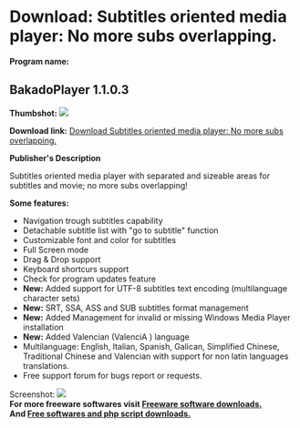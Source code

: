 # Download: Subtitles oriented media player: No more subs overlapping.

**Program name:**

## BakadoPlayer 1.1.0.3

  
**Thumbshot:** ![](http://www.freewarefiles.com/screenshot/BakadoPlayer_md.gif)   
  
**Download link:** [Download Subtitles oriented media player: No more subs overlapping.](http://freesoftwares.boysofts.com/BakadoPlayer_program_22892.html)  
  


**Publisher's Description**  
  


Subtitles oriented media player with separated and sizeable areas for subtitles and movie; no more subs overlapping! 

**Some features:**

  * Navigation trough subtitles capability 
  * Detachable subtitle list with "go to subtitle" function 
  * Customizable font and color for subtitles 
  * Full Screen mode 
  * Drag & Drop support 
  * Keyboard shortcurs support 
  * Check for program updates feature 
  * **New:** Added support for UTF-8 subtitles text encoding (multilanguage character sets) 
  * **New:** SRT, SSA, ASS and SUB subtitles format management 
  * **New:** Added Management for invalid or missing Windows Media Player installation 
  * **New:** Added Valencian (ValenciA ) language 
  * Multilanguage: English, Italian, Spanish, Galican, Simplified Chinese, Traditional Chinese and Valencian with support for non latin languages translations. 
  * Free support forum for bugs report or requests. 

  
  
Screenshot: ![](http://www.freewarefiles.com/screenshot/BakadoPlayer.gif)   
**For more freeware softwares visit [Freeware software downloads.](http://freesoftwares.boysofts.com/)**   
**And [Free softwares and php script downloads.](http://www.boysofts.com/)**
